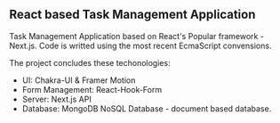 ## React based Task Management Application

Task Management Application based on React's Popular framework - Next.js. Code is writted using the most recent EcmaScript convensions.

The project concludes these techonologies:
- UI: Chakra-UI & Framer Motion
- Form Management: React-Hook-Form
- Server: Next.js API
- Database: MongoDB NoSQL Database - document based database.
